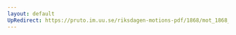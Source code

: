 ```yaml
---
layout: default
UpRedirect: https://pruto.im.uu.se/riksdagen-motions-pdf/1868/mot_1868__ak__48/mot_1868__ak__48-002.pdf
---
```

